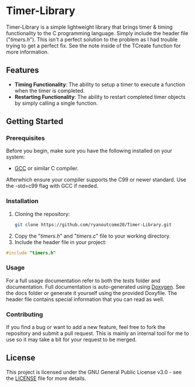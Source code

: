 # Timer-Library

Timer-Library is a simple lightweight library that brings timer & timing functionality to the C programming language. Simply include the header file ("*timers.h*"). This isn't a perfect solution to the problem as I had trouble trying to get a perfect fix. See the note inside of the TCreate function for more information.

## Features
  - **Timing Functionality**: The ability to setup a timer to execute a function when the timer is completed.
  - **Restarting Functionality**: The ability to restart completed timer objects by simply calling a single function.

## Getting Started

### Prerequisites

Before you begin, make sure you have the following installed on your system:

- [GCC](https://gcc.gnu.org/) or similar C compiler.

Afterwhich ensure your compiler supports the C99 or newer standard. Use the -std=c99 flag with GCC if needed.

### Installation

1. Cloning the repository:
   ```bash
   git clone https://github.com/ryanoutcome20/Timer-Library.git
   ```
2. Copy the "*timers.h*" and "*timers.c*" file to your working directory.
3. Include the header file in your project:
  ```c
  #include "timers.h"
  ```

### Usage

For a full usage documentation refer to both the *tests* folder and documentation. Full documentation is auto-generated using [Doxygen](https://www.doxygen.nl/manual/starting.html). See the docs folder or generate it yourself using the provided Doxyfile. The header file contains special information that you can read as well.

### Contributing

If you find a bug or want to add a new feature, feel free to fork the repository and submit a pull request. This is mainly an internal tool for me to use so it may take a bit for your request to be merged.

## License

This project is licensed under the GNU General Public License v3.0 - see the [LICENSE](./LICENSE) file for more details.

